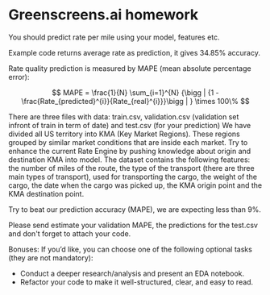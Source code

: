 # Greenscreens.ai homework
You should predict rate per mile using your model, features etc.

Example code returns average rate as prediction, it gives 34.85% accuracy.

Rate quality prediction is measured by MAPE (mean absolute percentage error):


$$ MAPE =  \frac{1}{N}  \sum_{i=1}^{N} {\bigg | {1 - \frac{Rate_{predicted}^{i}}{Rate_{real}^{i}}}\bigg | }  \times 100\%  $$

There are three files with data: train.csv, validation.csv (validation set infront of train in term of date) and test.csv (for your prediction)
We have divided all US territory into KMA (Key Market Regions). These regions grouped by similar market conditions that are inside each market. Try to enhance the current Rate Engine by pushing knowledge about origin and destination KMA into model. 
The dataset contains the following features: the number of miles of the route, the type of the transport (there are three main types of transport), used for transporting the cargo, the weight of the cargo, the date when the cargo was picked up, the KMA origin point and the KMA destination point.

Try to beat our prediction accuracy (MAPE), we are expecting less than 9%.

Please send estimate your validation MAPE, the predictions for the test.csv and don't forget to attach your code.

Bonuses:
If you’d like, you can choose one of the following optional tasks (they are not mandatory):
- Conduct a deeper research/analysis and present an EDA notebook.
- Refactor your code to make it well-structured, clear, and easy to read.
